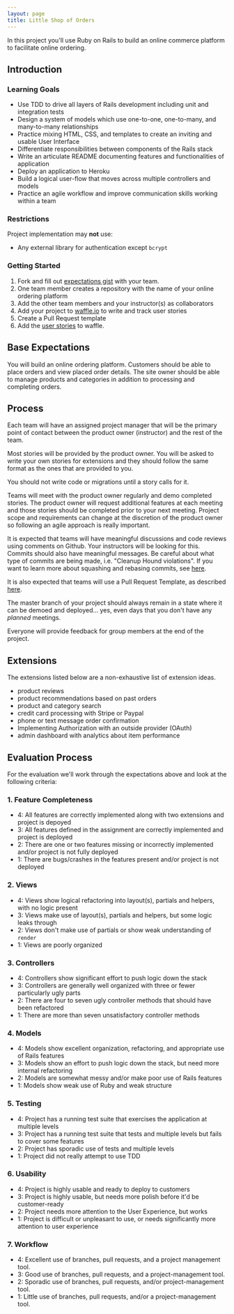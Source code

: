 ```yaml
---
layout: page
title: Little Shop of Orders
---
```


In this project you'll use Ruby on Rails to build an online commerce platform to facilitate online ordering.

## Introduction

### Learning Goals

* Use TDD to drive all layers of Rails development including unit and integration tests
* Design a system of models which use one-to-one, one-to-many, and many-to-many relationships
* Practice mixing HTML, CSS, and templates to create an inviting and usable User Interface
* Differentiate responsibilities between components of the Rails stack
* Write an articulate README documenting features and functionalities of application
* Deploy an application to Heroku
* Build a logical user-flow that moves across multiple controllers and models
* Practice an agile workflow and improve communication skills working within a team

### Restrictions

Project implementation may **not** use:

* Any external library for authentication except `bcrypt`

### Getting Started

1. Fork and fill out [expectations gist](https://gist.github.com/Carmer/85b9e0569af607d14f6e14b696b5e131) with your team.
2. One team member creates a repository with the name of your online ordering platform
3. Add the other team members and your instructor(s) as collaborators
4. Add your project to [waffle.io](http://waffle.io) to write and track user stories
5. Create a Pull Request template
6. Add the [user stories](little_user_stories.md) to waffle. 

## Base Expectations

You will build an online ordering platform. Customers should be able to place orders and view placed order details. The site owner should be able to manage products and categories in addition to processing and completing orders.

## Process

Each team will have an assigned project manager that will be the primary point of contact between the product owner (instructor) and the rest of the team.

Most stories will be provided by the product owner. You will be asked to write your own stories for extensions and they should follow the same format as the ones that are provided to you.

You should not write code or migrations until a story calls for it.

Teams will meet with the product owner regularly and demo completed stories. The product owner will request additional features at each meeting and those stories should be completed prior to your next meeting. Project scope and requirements can change at the discretion of the product owner so following an agile approach is really important.

It is expected that teams will have meaningful discussions and code reviews using comments on Github. Your instructors will be looking for this. Commits should also have meaningful messages. Be careful about what type of commits are being made, i.e. "Cleanup Hound violations". If you want to learn more about squashing and rebasing commits, see [here](http://gitready.com/advanced/2009/02/10/squashing-commits-with-rebase.html).

It is also expected that teams will use a Pull Request Template, as described [here](https://help.github.com/articles/creating-a-pull-request-template-for-your-repository/).

The master branch of your project should always remain in a state where it can be demoed and deployed... yes, even days that you don't have any _planned_ meetings.

Everyone will provide feedback for group members at the end of the project.

## Extensions

The extensions listed below are a non-exhaustive list of extension ideas.

* product reviews
* product recommendations based on past orders
* product and category search
* credit card processing with Stripe or Paypal
* phone or text message order confirmation
* Implementing Authorization with an outside provider (OAuth)
* admin dashboard with analytics about item performance

## Evaluation Process

For the evaluation we'll work through the expectations above and look at the
following criteria:

### 1. Feature Completeness

* 4: All features are correctly implemented along with two extensions and project is depoyed
* 3: All features defined in the assignment are correctly implemented and project is deployed
* 2: There are one or two features missing or incorrectly implemented and/or project is not fully deployed
* 1: There are bugs/crashes in the features present and/or project is not deployed

### 2. Views

* 4: Views show logical refactoring into layout(s), partials and helpers, with no logic present
* 3: Views make use of layout(s), partials and helpers, but some logic leaks through
* 2: Views don't make use of partials or show weak understanding of `render`
* 1: Views are poorly organized

### 3. Controllers

* 4: Controllers show significant effort to push logic down the stack
* 3: Controllers are generally well organized with three or fewer particularly ugly parts
* 2: There are four to seven ugly controller methods that should have been refactored
* 1: There are more than seven unsatisfactory controller methods

### 4. Models

* 4: Models show excellent organization, refactoring, and appropriate use of Rails features
* 3: Models show an effort to push logic down the stack, but need more internal refactoring
* 2: Models are somewhat messy and/or make poor use of Rails features
* 1: Models show weak use of Ruby and weak structure

### 5. Testing

* 4: Project has a running test suite that exercises the application at multiple levels
* 3: Project has a running test suite that tests and multiple levels but fails to cover some features
* 2: Project has sporadic use of tests and multiple levels
* 1: Project did not really attempt to use TDD

### 6. Usability

* 4: Project is highly usable and ready to deploy to customers
* 3: Project is highly usable, but needs more polish before it'd be customer-ready
* 2: Project needs more attention to the User Experience, but works
* 1: Project is difficult or unpleasant to use, or needs significantly more attention to user experience

### 7. Workflow

* 4: Excellent use of branches, pull requests, and a project management tool.
* 3: Good use of branches, pull requests, and a project-management tool.
* 2: Sporadic use of branches, pull requests, and/or project-management tool.
* 1: Little use of branches, pull requests, and/or a project-management tool.
